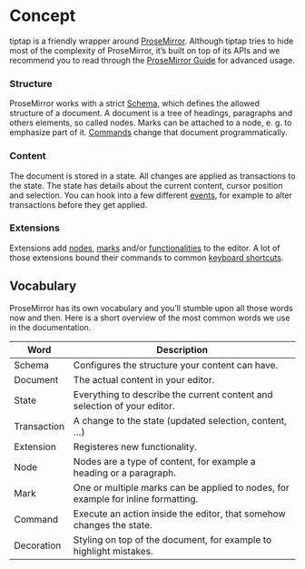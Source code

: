 # Concept
tiptap is a friendly wrapper around [ProseMirror](https://ProseMirror.net). Although tiptap tries to hide most of the complexity of ProseMirror, it’s built on top of its APIs and we recommend you to read through the [ProseMirror Guide](https://ProseMirror.net/docs/guide/) for advanced usage.

### Structure
ProseMirror works with a strict [Schema](/api/schema), which defines the allowed structure of a document. A document is a tree of headings, paragraphs and others elements, so called nodes. Marks can be attached to a node, e. g. to emphasize part of it. [Commands](/api/commands) change that document programmatically.

### Content
The document is stored in a state. All changes are applied as transactions to the state. The state has details about the current content, cursor position and selection. You can hook into a few different [events](/api/events), for example to alter transactions before they get applied.

### Extensions
Extensions add [nodes](/api/nodes), [marks](/api/marks) and/or [functionalities](/api/extensions) to the editor. A lot of those extensions bound their commands to common [keyboard shortcuts](/api/keyboard-shortcuts).

## Vocabulary
ProseMirror has its own vocabulary and you’ll stumble upon all those words now and then. Here is a short overview of the most common words we use in the documentation.

| Word        | Description                                                                       |
| ----------- | --------------------------------------------------------------------------------- |
| Schema      | Configures the structure your content can have.                                   |
| Document    | The actual content in your editor.                                                |
| State       | Everything to describe the current content and selection of your editor.          |
| Transaction | A change to the state (updated selection, content, …)                             |
| Extension   | Registeres new functionality.                                                     |
| Node        | Nodes are a type of content, for example a heading or a paragraph.                |
| Mark        | One or multiple marks can be applied to nodes, for example for inline formatting. |
| Command     | Execute an action inside the editor, that somehow changes the state.              |
| Decoration  | Styling on top of the document, for example to highlight mistakes.                |
